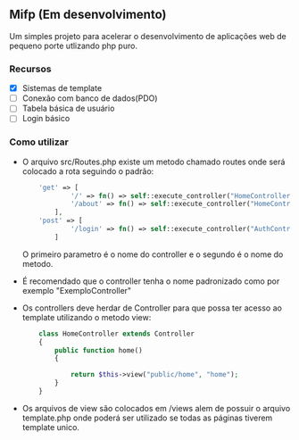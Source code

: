 ## Mifp (Em desenvolvimento)

Um simples projeto para acelerar o desenvolvimento de aplicações web de pequeno porte utlizando php puro.

### Recursos

- [x] Sistemas de template
- [ ] Conexão com banco de dados(PDO)
- [ ] Tabela básica de usuário
- [ ] Login básico

### Como utilizar

* O arquivo src/Routes.php existe um metodo chamado routes onde será colocado a rota seguindo o padrão:
    ```php
        'get' => [
                '/' => fn() => self::execute_controller("HomeController", "home"),
                '/about' => fn() => self::execute_controller("HomeController", "about"),
            ],
        'post' => [
                '/login' => fn() => self::execute_controller("AuthController", "login"),
            ]
    ```

    O primeiro parametro é o nome do controller e o segundo é o nome do metodo.

* É recomendado que o controller tenha o nome padronizado como por exemplo "ExemploController"
* Os controllers deve herdar de Controller para que possa ter acesso ao template utilizando o metodo view:
    ```php
        class HomeController extends Controller
        {
            public function home()
            {

                return $this->view("public/home", "home");
            }
        }
    ```

* Os arquivos de view são colocados em /views alem de possuir o arquivo template.php onde poderá ser utilizado se todas as páginas tiverem template unico.